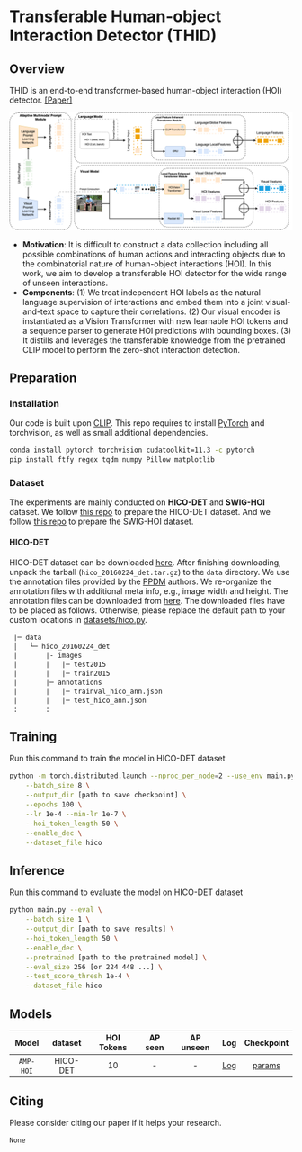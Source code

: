 # Transferable Human-object Interaction Detector (THID)

## Overview

THID is an end-to-end transformer-based human-object interaction (HOI) detector. [[Paper]](https://cse.buffalo.edu/~jsyuan/papers/2022/CVPR2022_4126.pdf)

![AMP-HOI](./figures/AMP-HOI_arch.png)

- **Motivation**: It is difficult to construct a data collection including all possible combinations of human actions and interacting objects due to the combinatorial nature of human-object interactions (HOI). In this work, we aim to develop a transferable HOI detector for the wide range of unseen interactions.
- **Components**: (1) We treat independent HOI labels as the natural language supervision of interactions and embed them into a joint visual-and-text space to capture their correlations. (2) Our visual encoder is instantiated as a Vision Transformer with new learnable HOI tokens and a sequence parser to generate HOI predictions with bounding boxes. (3) It distills and leverages the transferable knowledge from the pretrained CLIP model to perform the zero-shot interaction detection.

## Preparation

### Installation

Our code is built upon [CLIP](https://github.com/openai/CLIP). This repo requires to install [PyTorch](https://pytorch.org/get-started/locally/) and torchvision, as well as small additional dependencies.

```bash
conda install pytorch torchvision cudatoolkit=11.3 -c pytorch
pip install ftfy regex tqdm numpy Pillow matplotlib
```

### Dataset

The experiments are mainly conducted on **HICO-DET** and **SWIG-HOI** dataset. We follow [this repo](https://github.com/YueLiao/PPDM) to prepare the HICO-DET dataset. And we follow [this repo](https://github.com/scwangdyd/large_vocabulary_hoi_detection) to prepare the SWIG-HOI dataset.

#### HICO-DET

HICO-DET dataset can be downloaded [here](https://drive.google.com/open?id=1QZcJmGVlF9f4h-XLWe9Gkmnmj2z1gSnk). After finishing downloading, unpack the tarball (`hico_20160224_det.tar.gz`) to the `data` directory. We use the annotation files provided by the [PPDM](https://github.com/YueLiao/PPDM) authors. We re-organize the annotation files with additional meta info, e.g., image width and height. The annotation files can be downloaded from [here](https://drive.google.com/open?id=1lqmevkw8fjDuTqsOOgzg07Kf6lXhK2rg). The downloaded files have to be placed as follows. Otherwise, please replace the default path to your custom locations in [datasets/hico.py](./datasets/hico.py).

``` plain
 |─ data
 │   └─ hico_20160224_det
 |       |- images
 |       |   |─ test2015
 |       |   |─ train2015
 |       |─ annotations
 |       |   |─ trainval_hico_ann.json
 |       |   |─ test_hico_ann.json
 :       :
```

## Training

Run this command to train the model in HICO-DET dataset

``` bash
python -m torch.distributed.launch --nproc_per_node=2 --use_env main.py \
    --batch_size 8 \
    --output_dir [path to save checkpoint] \
    --epochs 100 \
    --lr 1e-4 --min-lr 1e-7 \
    --hoi_token_length 50 \
    --enable_dec \
    --dataset_file hico
```

## Inference

Run this command to evaluate the model on HICO-DET dataset

``` bash
python main.py --eval \
    --batch_size 1 \
    --output_dir [path to save results] \
    --hoi_token_length 50 \
    --enable_dec \
    --pretrained [path to the pretrained model] \
    --eval_size 256 [or 224 448 ...] \
    --test_score_thresh 1e-4 \
    --dataset_file hico
```

## Models

|   Model   | dataset | HOI Tokens | AP seen | AP unseen | Log | Checkpoint |
|:---------:| :-----: | :-----: |:-------:|:---------:| :-----: | :-----: |
| `AMP-HOI` | HICO-DET | 10 |    -    |     -     | [Log](https://github.com/scwangdyd/promting_hoi/releases/download/v0.2/thid_hico_token10_epoch100_log.txt) | [params](https://github.com/scwangdyd/promting_hoi/releases/download/v0.2/thid_hico_token10_epoch100.pth)|

## Citing

Please consider citing our paper if it helps your research.

```
None
```